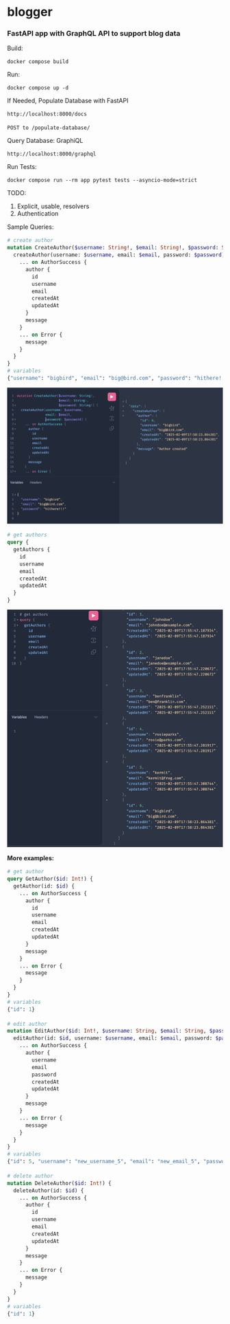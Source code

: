 # blogger


### FastAPI app with GraphQL API to support blog data 

Build:  
```
docker compose build 
```
Run:
```
docker compose up -d
```

If Needed, Populate Database with FastAPI
```
http://localhost:8000/docs

POST to /populate-database/
```

Query Database:  GraphiQL
```
http://localhost:8000/graphql
```

Run Tests:
```
docker compose run --rm app pytest tests --asyncio-mode=strict
```

TODO:
1. Explicit, usable, resolvers
2. Authentication


Sample Queries:
```graphql
# create author
mutation CreateAuthor($username: String!, $email: String!, $password: String!) {
  createAuthor(username: $username, email: $email, password: $password) {
    ... on AuthorSuccess {
      author {
        id
        username
        email
        createdAt
        updatedAt
      }
      message
    }
    ... on Error {
      message
    }
  }
}
# variables 
{"username": "bigbird", "email": "big@bird.com", "password": "hithere!!!"}
```
![create author](createAuthor.png)

```graphql
# get authors
query {
  getAuthors {
    id
    username
    email
    createdAt
    updatedAt
  }
}
```
![get Authors](getAuthors.png)

**More examples:**
```graphql
# get author
query GetAuthor($id: Int!) {
  getAuthor(id: $id) {
    ... on AuthorSuccess {
      author {
        id
        username
        email
        createdAt
        updatedAt
      }
      message
    }
    ... on Error {
      message
    }
  }
}
# variables
{"id": 1}

# edit author
mutation EditAuthor($id: Int!, $username: String, $email: String, $password: String) {
  editAuthor(id: $id, username: $username, email: $email, password: $password) {
    ... on AuthorSuccess {
      author {
        username
        email
        password
        createdAt
        updatedAt
      }
      message
    }
    ... on Error {
      message
    }
  }
}
# variables
{"id": 5, "username": "new_username_5", "email": "new_email_5", "password": "new_password_5"}

# delete author
mutation DeleteAuthor($id: Int!) {
  deleteAuthor(id: $id) {
    ... on AuthorSuccess {
      author {
        id
        username
        email
        createdAt
        updatedAt
      }
      message
    }
    ... on Error {
      message
    }
  }
}
# variables
{"id": 1}
```
